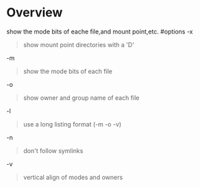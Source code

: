 # Overview
show the mode bits of eache file,and mount point,etc.
#options
-x
> show mount point directories with a 'D'

-m
> show the mode bits of each file

-o
> show owner and group name of each file

-l
> use a long listing format (-m -o -v) 

 -n
 > don't follow symlinks
 
 -v
 > vertical align of modes and owners

